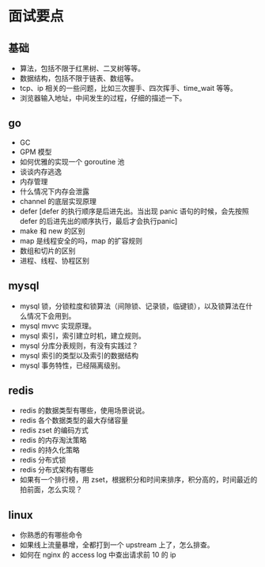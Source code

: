 # 面试要点

## 基础
* 算法，包括不限于红黑树、二叉树等等。
* 数据结构，包括不限于链表、数组等。
* tcp、ip 相关的一些问题，比如三次握手、四次挥手、time_wait 等等。
* 浏览器输入地址，中间发生的过程，仔细的描述一下。

## go
* GC
* GPM 模型
* 如何优雅的实现一个 goroutine 池
* 谈谈内存逃逸
* 内存管理
* 什么情况下内存会泄露
* channel 的底层实现原理
* defer [defer 的执行顺序是后进先出。当出现 panic 语句的时候，会先按照 defer 的后进先出的顺序执行，最后才会执行panic]
* make 和 new 的区别
* map 是线程安全的吗，map 的扩容规则
* 数组和切片的区别
* 进程、线程、协程区别

## mysql
* mysql 锁，分锁粒度和锁算法（间隙锁、记录锁，临键锁），以及锁算法在什么情况下会用到。
* mysql mvvc 实现原理。
* mysql 索引，索引建立时机，建立规则。
* mysql 分库分表规则，有没有实践过？
* mysql 索引的类型以及索引的数据结构
* mysql 事务特性，已经隔离级别。

## redis
* redis 的数据类型有哪些，使用场景说说。
* redis 各个数据类型的最大存储容量
* redis zset 的编码方式
* redis 的内存淘汰策略
* redis 的持久化策略
* redis 分布式锁
* redis 分布式架构有哪些
* 如果有一个排行榜，用 zset，根据积分和时间来排序，积分高的，时间最近的拍前面，怎么实现？

## linux
* 你熟悉的有哪些命令
* 如果线上流量暴增，全都打到一个 upstream 上了，怎么排查。
* 如何在 nginx 的 access log 中查出请求前 10 的 ip